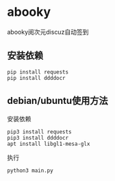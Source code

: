 # abooky
abooky阅次元discuz自动签到

## 安装依赖
```
pip install requests
pip install ddddocr
```

## debian/ubuntu使用方法
安装依赖
```
pip3 install requests
pip3 install ddddocr
apt install libgl1-mesa-glx
```
执行
```
python3 main.py
```
